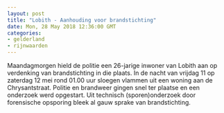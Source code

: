 ```yaml
---
layout: post
title: "Lobith - Aanhouding voor brandstichting"
date: Mon, 28 May 2018 12:36:00 GMT
categories: 
- gelderland 
- rijnwaarden 
---
```


Maandagmorgen hield de politie een 26-jarige inwoner van Lobith aan op verdenking van brandstichting in die plaats. In de nacht van vrijdag 11 op zaterdag 12 mei rond 01.00 uur sloegen vlammen uit een woning aan de Chrysantstraat. Politie en brandweer gingen snel ter plaatse en een onderzoek werd opgestart. Uit technisch (sporen)onderzoek door forensische opsporing bleek al gauw sprake van brandstichting.
